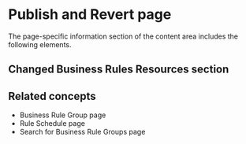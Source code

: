 <!-- image -->

# Publish and Revert page

The page-specific information section of the content area includes the following elements.

## Changed Business Rules Resources section

## Related concepts

- Business Rule Group page
- Rule Schedule page
- Search for Business Rule Groups page